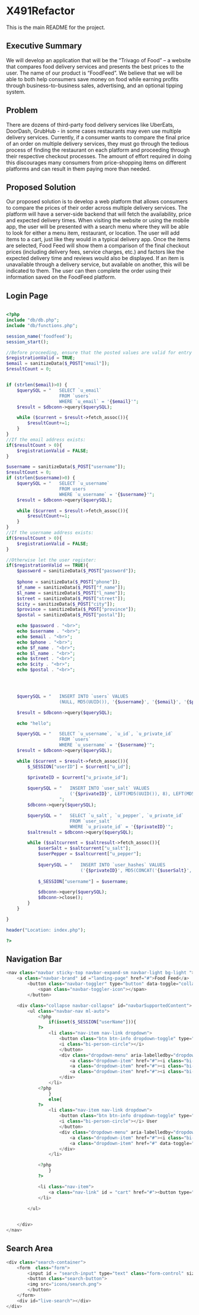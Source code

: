 # X491Refactor

This is the main README for the project.


## Executive Summary 

We will develop an application that will be the “Trivago of Food” – a website that compares food delivery services and presents the best prices to the user. The name of our product is “FoodFeed”. We believe that we will be able to both help consumers save money on food while earning profits through business-to-business sales, advertising, and an optional tipping system.  

## Problem 

There are dozens of third-party food delivery services like UberEats, DoorDash, GrubHub - in some cases restaurants may even use multiple delivery services. Currently, if a consumer wants to compare the final price of an order on multiple delivery services, they must go through the tedious process of finding the restaurant on each platform and proceeding through their respective checkout processes. The amount of effort required in doing this discourages many consumers from price-shopping items on different platforms and can result in them paying more than needed. 

## Proposed Solution 

Our proposed solution is to develop a web platform that allows consumers to compare the prices of their order across multiple delivery services. The platform will have a server-side backend that will fetch the availability, price and expected delivery times.  When visiting the website or using the mobile app, the user will be presented with a search menu where they will be able to look for either a menu item, restaurant, or location. The user will add items to a cart, just like they would in a typical delivery app. Once the items are selected, Food Feed will show them a comparison of the final checkout prices (including delivery fees, service charges, etc.) and factors like the expected delivery time and reviews would also be displayed. If an item is unavailable through a delivery service, but available on another, this will be indicated to them. The user can then complete the order using their information saved on the FoodFeed platform. 

## Login Page

```php

<?php
include "db/db.php";
include "db/functions.php"; 

session_name('foodfeed');
session_start();

//Before proceeding, ensure that the posted values are valid for entry in to database:
$registrationValid = TRUE;
$email = sanitizeData($_POST["email"]);
$resultCount = 0;


if (strlen($email)>0) {
    $querySQL = "   SELECT `u_email`
                    FROM `users`
                    WHERE `u_email` = '{$email}'";
    $result = $dbconn->query($querySQL);

    while ($current = $result->fetch_assoc()){
        $resultCount+=1;
    }
}
//If the email address exists:
if($resultCount > 0){
    $registrationValid = FALSE;
}

$username = sanitizeData($_POST["username"]);
$resultCount = 0;
if (strlen($username)>0) {
    $querySQL = "   SELECT `u_username`
                    FROM users
                    WHERE `u_username` = '{$username}'";
    $result = $dbconn->query($querySQL);

    while ($current = $result->fetch_assoc()){
        $resultCount+=1;
    }
}
//If the username address exists:
if($resultCount > 0){
    $registrationValid = FALSE;
}

//Otherwise let the user register:
if($registrationValid == TRUE){
    $password = sanitizeData($_POST["password"]);
    
    $phone = sanitizeData($_POST["phone"]);
    $f_name = sanitizeData($_POST["f_name"]);
    $l_name = sanitizeData($_POST["l_name"]);
    $street = sanitizeData($_POST["street"]);
    $city = sanitizeData($_POST["city"]);
    $province = sanitizeData($_POST["province"]);
    $postal = sanitizeData($_POST["postal"]);

    echo $password . "<br>";
    echo $username . "<br>";
    echo $email . "<br>";
    echo $phone . "<br>";
    echo $f_name . "<br>";
    echo $l_name . "<br>";
    echo $street . "<br>";
    echo $city . "<br>";
    echo $postal . "<br>";


    

    $querySQL = "   INSERT INTO `users` VALUES
                    (NULL, MD5(UUID()), '{$username}', '{$email}', '{$phone}','{$f_name}','{$l_name}', NULL, NULL, '{$street}', '{$city}', '{$province}', '{$postal}', CURRENT_TIMESTAMP, FALSE)";

    $result = $dbconn->query($querySQL);

    echo "hello";

    $querySQL = "   SELECT `u_username`, `u_id`, `u_private_id`
                    FROM `users`
                    WHERE `u_username` = '{$username}'";
    $result = $dbconn->query($querySQL);

    while ($current = $result->fetch_assoc()){
        $_SESSION["userID"] = $current["u_id"];

        $privateID = $current["u_private_id"];
        
        $querySQL = "   INSERT INTO `user_salt` VALUES 
                        ('{$privateID}', LEFT(MD5(UUID()), 8), LEFT(MD5(UUID()), 8))
                    ";
        $dbconn->query($querySQL);

        $querySQL = "   SELECT `u_salt`, `u_pepper`, `u_private_id`
                        FROM `user_salt`
                        WHERE `u_private_id` = '{$privateID}'";
        $saltresult = $dbconn->query($querySQL);

        while ($saltcurrent = $saltresult->fetch_assoc()){
            $userSalt = $saltcurrent["u_salt"];
            $userPepper = $saltcurrent["u_pepper"]; 
            
            $querySQL = "   INSERT INTO `user_hashes` VALUES
                            ('{$privateID}', MD5(CONCAT('{$userSalt}', MD5('{$password}'), '{$userPepper}')))";
                        
            $_SESSION["username"] = $username;

            $dbconn->query($querySQL);
            $dbconn->close();
        }
    }

}

header("Location: index.php");

?>

``` 

## Navigation Bar

```php
<nav class="navbar sticky-top navbar-expand-sm navbar-light bg-light ">
	<a class="navbar-brand" id ="landing-page" href="#">Food Feed</a>
		<button class="navbar-toggler" type="button" data-toggle="collapse" data-target="#navbarSupportedContent" aria-controls="navbarSupportedContent" aria-expanded="false" aria-label="Toggle navigation">
			<span class="navbar-toggler-icon"></span>
		</button>

	<div class="collapse navbar-collapse" id="navbarSupportedContent">
		<ul class="navbar-nav ml-auto">
			<?php
				if(isset($_SESSION["userName"])){
			?>
				<li class="nav-item nav-link dropdown">
					<button class="btn btn-info dropdown-toggle" type="button" id="dropdownMenuButton" data-toggle="dropdown" aria-haspopup="true" aria-expanded="false">
					<i class="bi-person-circle"></i>
					</button>
					<div class="dropdown-menu" aria-labelledby="dropdownMenuButton">
						<a class="dropdown-item" href="#"><i class="bi-geo-alt-fill"></i> Default Location</a>
						<a class="dropdown-item" href="#"><i class="bi-credit-card"></i> Payment Info</a>
						<a class="dropdown-item" href="#"><i class="bi-telephone"></i> Contact Info</a>
					</div>
				</li>
			<?php
				}
				else{
			?>
				<li class="nav-item nav-link dropdown">
					<button class="btn btn-info dropdown-toggle" type="button" id="dropdownMenuButton" data-toggle="dropdown" aria-haspopup="true" aria-expanded="false">
					<i class="bi-person-circle"></i> User
					</button>
					<div class="dropdown-menu" aria-labelledby="dropdownMenuButton">
						<a class="dropdown-item" href="#"><i class="bi-key"></i> Login</a>
						<a class="dropdown-item" href="#" data-toggle="modal" data-target="#newAccountModal"><i class="bi-person-plus"></i> Register</a>
					</div>
				</li>

			<?php
				}
			?>

			<li class="nav-item">
				<a class="nav-link" id = "cart" href="#"><button type="button" class="btn btn-warning"><i class="bi-cart"></i> Cart</button></a>
			</li>

		</ul>

		
	</div>
</nav>
```

## Search Area
```php
<div class="search-container">
    <form  class="form">
        <input id = "search-input" type="text" class="form-control" size="30" placeholder ="Type the name of a restaurant to view search results" onkeyup="showResult(this.value)">
        <button class="search-button">
        <img src="icons/search.png">
        </button>
    </form>
    <div id="live-search"></div>
</div>
```
